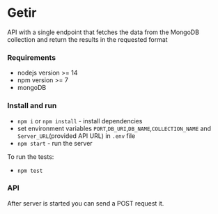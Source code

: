 # Getir

API with a single endpoint that fetches the data from the MongoDB collection and return the results in the requested format


### Requirements

* nodejs version >= 14
* npm version >= 7
* mongoDB


### Install and run

* `npm i` or `npm install` - install dependencies
* set environment variables `PORT`,`DB_URI`,`DB_NAME`,`COLLECTION_NAME` and `Server_URL`(provided API URL) in `.env` file
* `npm start` - run the server

To run the tests:
* `npm test`

### API

After server is started you can send a POST request it.